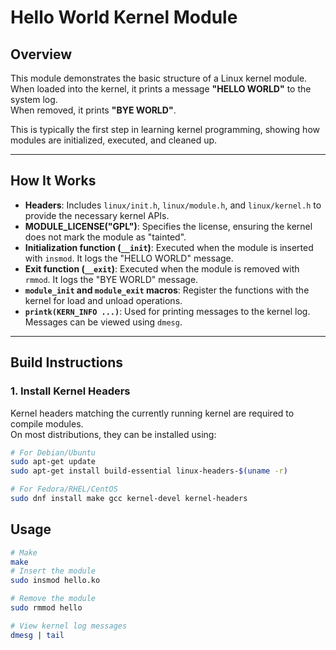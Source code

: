 # Hello World Kernel Module

## Overview
This module demonstrates the basic structure of a Linux kernel module.  
When loaded into the kernel, it prints a message **"HELLO WORLD"** to the system log.  
When removed, it prints **"BYE WORLD"**.  

This is typically the first step in learning kernel programming, showing how modules are initialized, executed, and cleaned up.

---

## How It Works
- **Headers**: Includes `linux/init.h`, `linux/module.h`, and `linux/kernel.h` to provide the necessary kernel APIs.  
- **MODULE_LICENSE("GPL")**: Specifies the license, ensuring the kernel does not mark the module as "tainted".  
- **Initialization function (`__init`)**: Executed when the module is inserted with `insmod`. It logs the "HELLO WORLD" message.  
- **Exit function (`__exit`)**: Executed when the module is removed with `rmmod`. It logs the "BYE WORLD" message.  
- **`module_init` and `module_exit` macros**: Register the functions with the kernel for load and unload operations.  
- **`printk(KERN_INFO ...)`**: Used for printing messages to the kernel log. Messages can be viewed using `dmesg`.  

---

## Build Instructions

### 1. Install Kernel Headers
Kernel headers matching the currently running kernel are required to compile modules.  
On most distributions, they can be installed using:

```bash
# For Debian/Ubuntu
sudo apt-get update
sudo apt-get install build-essential linux-headers-$(uname -r)

# For Fedora/RHEL/CentOS
sudo dnf install make gcc kernel-devel kernel-headers
```

## Usage

```bash
# Make
make
# Insert the module
sudo insmod hello.ko

# Remove the module
sudo rmmod hello

# View kernel log messages
dmesg | tail
